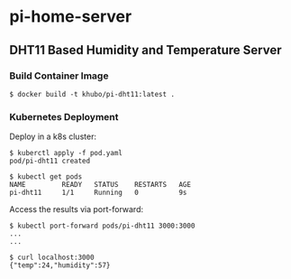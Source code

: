 # pi-home-server

## DHT11 Based Humidity and Temperature Server

### Build Container Image

```
$ docker build -t khubo/pi-dht11:latest .
```

### Kubernetes Deployment

Deploy in a k8s cluster:
```
$ kuberctl apply -f pod.yaml
pod/pi-dht11 created

$ kubectl get pods
NAME         READY   STATUS    RESTARTS   AGE
pi-dht11     1/1     Running   0          9s
```

Access the results via port-forward:
```
$ kubectl port-forward pods/pi-dht11 3000:3000
...
...

$ curl localhost:3000
{"temp":24,"humidity":57}
```
